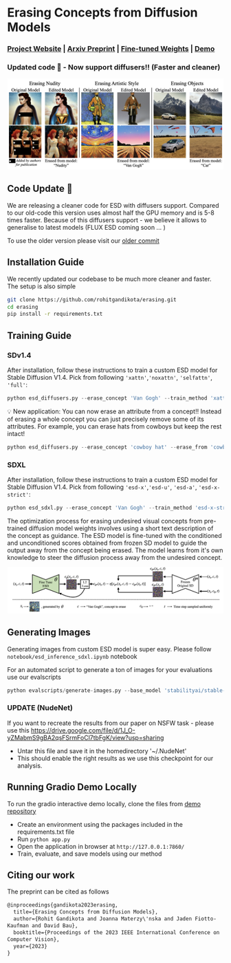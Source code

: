 # Erasing Concepts from Diffusion Models
###  [Project Website](https://erasing.baulab.info) | [Arxiv Preprint](https://arxiv.org/pdf/2303.07345.pdf) | [Fine-tuned Weights](https://erasing.baulab.info/weights/esd_models/) | [Demo](https://huggingface.co/spaces/baulab/Erasing-Concepts-In-Diffusion) <br>

### Updated code 🚀 - Now support diffusers!! (Faster and cleaner)

<div align='center'>
<img src = 'images/applications.png'>
</div>

## Code Update 🚀
We are releasing a cleaner code for ESD with diffusers support. Compared to our old-code this version uses almost half the GPU memory and is 5-8 times faster. Because of this diffusers support - we believe it allows to generalise to latest models (FLUX ESD coming soon ... ) <br>

To use the older version please visit our [older commit](https://github.com/rohitgandikota/erasing/tree/a2189e9ae677aca22a00c361bde25d3d320d8a61)

## Installation Guide
We recently updated our codebase to be much more cleaner and faster. The setup is also simple
```bash
git clone https://github.com/rohitgandikota/erasing.git
cd erasing
pip install -r requirements.txt
```

## Training Guide

### SDv1.4
After installation, follow these instructions to train a custom ESD model for Stable Diffusion V1.4. Pick from following `'xattn'`,`'noxattn'`, `'selfattn'`, `'full'`:
```python
python esd_diffusers.py --erase_concept 'Van Gogh' --train_method 'xattn'
```

💡 New application: You can now erase an attribute from a concept!! Instead of erasing a whole concept you can just precisely remove some of its attributes. For example, you can erase hats from cowboys but keep the rest intact!
```python
python esd_diffusers.py --erase_concept 'cowboy hat' --erase_from 'cowboy' --train_method 'xattn'
```

### SDXL
After installation, follow these instructions to train a custom ESD model for Stable Diffusion V1.4. Pick from following `'esd-x'`,`'esd-u'`, `'esd-a'`, `'esd-x-strict'`:
```python
python esd_sdxl.py --erase_concept 'Van Gogh' --train_method 'esd-x-strict'
```
The optimization process for erasing undesired visual concepts from pre-trained diffusion model weights involves using a short text description of the concept as guidance. The ESD model is fine-tuned with the conditioned and unconditioned scores obtained from frozen SD model to guide the output away from the concept being erased. The model learns from it's own knowledge to steer the diffusion process away from the undesired concept.
<div align='center'>
<img src = 'images/ESD.png'>
</div>

## Generating Images

Generating images from custom ESD model is super easy. Please follow `notebook/esd_inference_sdxl.ipynb` notebook

For an automated script to generate a ton of images for your evaluations use our evalscripts
```python
python evalscripts/generate-images.py --base_model 'stabilityai/stable-diffusion-xl-base-1.0' --esd_path 'esd-models/sdxl/esd-kelly-from-kelly.safetensors' --num_images 1 --prompts_path 'data/kelly_prompts.csv' --num_inference_steps 20 --guidance_scale 7
```

### UPDATE (NudeNet)
If you want to recreate the results from our paper on NSFW task - please use this https://drive.google.com/file/d/1J_O-yZMabmS9gBA2qsFSrmFoCl7tbFgK/view?usp=sharing

* Untar this file and save it in the homedirectory '~/.NudeNet'
* This should enable the right results as we use this checkpoint for our analysis.

## Running Gradio Demo Locally

To run the gradio interactive demo locally, clone the files from [demo repository](https://huggingface.co/spaces/baulab/Erasing-Concepts-In-Diffusion/tree/main) <br>

* Create an environment using the packages included in the requirements.txt file
* Run `python app.py`
* Open the application in browser at `http://127.0.0.1:7860/`
* Train, evaluate, and save models using our method
  
## Citing our work
The preprint can be cited as follows
```
@inproceedings{gandikota2023erasing,
  title={Erasing Concepts from Diffusion Models},
  author={Rohit Gandikota and Joanna Materzy\'nska and Jaden Fiotto-Kaufman and David Bau},
  booktitle={Proceedings of the 2023 IEEE International Conference on Computer Vision},
  year={2023}
}
```
